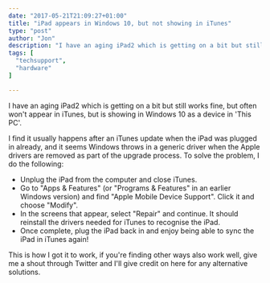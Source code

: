 ```yaml
---
date: "2017-05-21T21:09:27+01:00"
title: "iPad appears in Windows 10, but not showing in iTunes"
type: "post"
author: "Jon"
description: "I have an aging iPad2 which is getting on a bit but still works fine, but often won't appear in iTunes, but is showing in Windows 10 as a device in 'This PC'..."
tags: [
  "techsupport",
  "hardware"
]

---
```


I have an aging iPad2 which is getting on a bit but still works fine, but often won't appear in iTunes, but is showing in Windows 10 as a device in 'This PC'.

I find it usually happens after an iTunes update when the iPad was plugged in already, and it seems Windows throws in a generic driver when the Apple drivers are removed as part of the upgrade process. To solve the problem, I do the following:

 * Unplug the iPad from the computer and close iTunes.
 * Go to "Apps & Features" (or "Programs & Features" in an earlier Windows version) and find "Apple Mobile Device Support". Click it and choose "Modify".
 * In the screens that appear, select "Repair" and continue. It should reinstall the drivers needed for iTunes to recognise the iPad.
 * Once complete, plug the iPad back in and enjoy being able to sync the iPad in iTunes again!

This is how I got it to work, if you're finding other ways also work well, give me a shout through Twitter and I'll give credit on here for any alternative solutions.